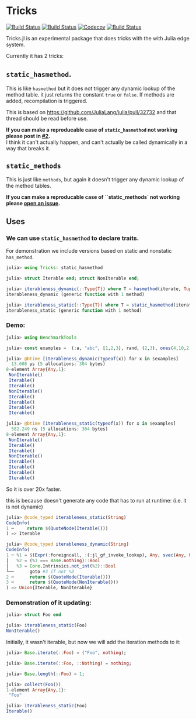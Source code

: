 # Tricks
<!--
[![Stable](https://img.shields.io/badge/docs-stable-blue.svg)](https://oxinabox.github.io/Tricks.jl/stable)
[![Dev](https://img.shields.io/badge/docs-dev-blue.svg)](https://oxinabox.github.io/Tricks.jl/dev)
-->
[![Build Status](https://travis-ci.com/oxinabox/Tricks.jl.svg?branch=master)](https://travis-ci.com/oxinabox/Tricks.jl)
[![Build Status](https://ci.appveyor.com/api/projects/status/github/oxinabox/Tricks.jl?svg=true)](https://ci.appveyor.com/project/oxinabox/Tricks-jl)
[![Codecov](https://codecov.io/gh/oxinabox/Tricks.jl/branch/master/graph/badge.svg)](https://codecov.io/gh/oxinabox/Tricks.jl)
[![Build Status](https://api.cirrus-ci.com/github/oxinabox/Tricks.jl.svg)](https://cirrus-ci.com/github/oxinabox/Tricks.jl)

Tricks.jl is an experimental package that does tricks with the with Julia edge system.

Currently it has 2 tricks:
## `static_hasmethod`.
This is like `hasmethod` but it does not trigger any dynamic lookup of the method table.
it just returns the constant `true` or `false`.
If methods are added, recompilation is triggered.

This is based on https://github.com/JuliaLang/julia/pull/32732 and that thread should be read before use.

**If you can make a reproducable case of `static_hasmethod` not working please post in [#2](https://github.com/oxinabox/Tricks.jl/issues/2).**  
I think it can't actually happen, and can't actually be called dynamically in a way that breaks it.

## `static_methods`
This is just like `methods`, but again it doesn't trigger any dynamic lookup of the method tables.

**If you can make a reproducable case of ``static_methods` not working please [open an issue](https://github.com/oxinabox/Tricks.jl/issues/).**  

## Uses
### We can use `static_hasmethod` to declare traits.
For demonstration we include versions based on static and nonstatic `has_method`.
```jl
julia> using Tricks: static_hasmethod

julia> struct Iterable end; struct NonIterable end;

julia> iterableness_dynamic(::Type{T}) where T = hasmethod(iterate, Tuple{T}) ? Iterable() : NonIterable()
iterableness_dynamic (generic function with 1 method)

julia> iterableness_static(::Type{T}) where T = static_hasmethod(iterate, Tuple{T}) ? Iterable() : NonIterable()
iterableness_static (generic function with 1 method)
```

### Demo: 
```jl
julia> using BenchmarkTools

julia> const examples =  (:a, "abc", [1,2,3], rand, (2,3), ones(4,10,2), 'a',  1:100);

julia> @btime [iterableness_dynamic(typeof(x)) for x in $examples]
  13.608 μs (5 allocations: 304 bytes)
8-element Array{Any,1}:
 NonIterable()
 Iterable()
 Iterable()
 NonIterable()
 Iterable()
 Iterable()
 Iterable()
 Iterable()

julia> @btime [iterableness_static(typeof(x)) for x in $examples]
  582.249 ns (5 allocations: 304 bytes)
8-element Array{Any,1}:
 NonIterable()
 Iterable()
 Iterable()
 NonIterable()
 Iterable()
 Iterable()
 Iterable()
 Iterable()
```

So it is over 20x faster.

this is because doesn't generate any code that has to run at runtime:
(i.e. it is not dynamic)
```jl
julia> @code_typed iterableness_static(String)
CodeInfo(
1 ─     return $(QuoteNode(Iterable()))
) => Iterable

julia> @code_typed iterableness_dynamic(String)
CodeInfo(
1 ─ %1 = $(Expr(:foreigncall, :(:jl_gf_invoke_lookup), Any, svec(Any, UInt64), 0, :(:ccall), Tuple{typeof(iterate),String}, 0xffffffffffffffff, 0xffffffffffffffff))::Any
│   %2 = (%1 === Base.nothing)::Bool
│   %3 = Core.Intrinsics.not_int(%2)::Bool
└──      goto #3 if not %3
2 ─      return $(QuoteNode(Iterable()))
3 ─      return $(QuoteNode(NonIterable()))
) => Union{Iterable, NonIterable}
```

### Demonstration of it updating:
```jl
julia> struct Foo end

julia> iterableness_static(Foo)
NonIterable()
```
Initially, it wasn't iterable,
but now we will add the iteration methods to it:

```jl
julia> Base.iterate(::Foo) = ("Foo", nothing);

julia> Base.iterate(::Foo, ::Nothing) = nothing;

julia> Base.length(::Foo) = 1;

julia> collect(Foo())
1-element Array{Any,1}:
 "Foo"

julia> iterableness_static(Foo)
Iterable()
```


